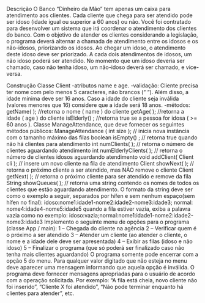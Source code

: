 Descrição
O Banco “Dinheiro da Mão” tem apenas um caixa para atendimento aos clientes. Cada cliente que
chega para ser atendido pode ser idoso (idade igual ou superior a 60 anos) ou não.
Você foi contratado para desenvolver um sistema que irá coordenar o atendimento dos clientes
do banco.
Com o objetivo de atender os clientes considerando a legislação, o programa deverá alternar a
chamada de atendimento entre os idosos e os não-idosos, priorizando os idosos. Ao chegar um
idoso, o atendimento deste idoso deve ser priorizado. A cada dois atendimentos de idosos, um não
idoso poderá ser atendido. No momento que um idoso deveria ser chamado, caso não tenha idoso,
um não-idoso deverá ser chamado, e vice-versa.

Construção
Classe Client
-atributos name e age.
-validação: Cliente precisa ter nome com pelo menos 5 caracteres, não brancos (“ “). Além disso, a
idade mínima deve ser 16 anos. Caso a idade do cliente seja inválida (valores menores que 16)
considere que a idade será 18 anos.
-métodos:
getName( ); //retorna o nome ( name ) do cliente
getAge( ); //retorna a idade ( age ) do cliente
isElderly() ; //retorna true se a pessoa for idosa ( >= 60 anos ).
Classe ManageAttendance, que deve fornecer os seguintes métodos públicos:
ManageAttendance ( int size ); // inicia nova instância com o tamanho máximo das filas
boolean isEmpty() ; // retorna true quando não há clientes para atendimento
int numClients( ); // retorna o número de clientes aguardando atendimento
int numElderlyClients( ); // retorna o número de clientes idosos aguardando atendimento
void addClient( Client cli ); // insere um novo cliente na fila de atendimento
Client showNext( ); // retorna o próximo cliente a ser atendido, mas NÃO remove o cliente
Client getNext( ); // retorna o próximo cliente para ser atendido e remove da fila
String showQueues( ); // retorna uma string contendo os nomes de todos os clientes que estão
aguardando atendimento. O formato da string deve ser como o exemplo a seguir,
separados por hífen e sem nenhum espaço(sem hífen no final):
idoso:nome1:idade1-nome2:idade2-nome3:idade3; normal: nome4:idade4-nome5:idade5
quando a fila estiver vazia, exiba a palavra vazia como no exemplo:
idoso:vazia;normal:nome1:idade1-nome2:idade2-nome3:idade3
Implemento o seguinte menu de opções para o programa (classe App / main):
1 – Chegada do cliente na agência
2 – Verificar quem é o próximo a ser atendido
3 – Atender um cliente (ao atender o cliente, o nome e a idade dele deve ser apresentada)
4 – Exibir as filas (idoso e não idoso)
5 – Finalizar o programa (que só poderá ser finalizado caso não tenha mais clientes aguardando)
O programa somente pode encerrar com a opção 5 do menu. Para qualquer valor digitado que não
esteja no menu deve aparecer uma mensagem informando que aquela opção é inválida.
O programa deve fornecer mensagens apropriadas para o usuário de acordo com a operação
solicitada. Por exemplo: “A fila está cheia, novo cliente não foi inserido”, “Cliente X foi atendido”,
“Não pode terminar enquanto há clientes para atender”, etc.

